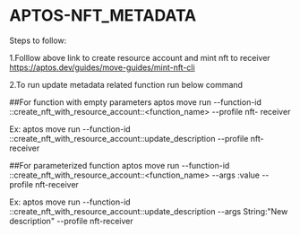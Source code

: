 # APTOS-NFT_METADATA

Steps to follow:

1.Folllow above link to create resource account and mint nft to receiver
  https://aptos.dev/guides/move-guides/mint-nft-cli
  
 2.To run update metadata related function run below command
 
##For function with empty parameters
 aptos move run --function-id <resource-account-address>::create_nft_with_resource_account::<function_name> --profile nft-    receiver
  
  Ex:
  aptos move run --function-id <resource-account-address>::create_nft_with_resource_account::update_description --profile nft-receiver
  
 ##For parameterized function
  aptos move run --function-id <resource-account-address>::create_nft_with_resource_account::<function_name> --args <Type>:value --profile nft-receiver
  
  Ex:
  aptos move run --function-id <resource-account-address>::create_nft_with_resource_account::update_description --args String:"New description" --profile nft-receiver
  
  
